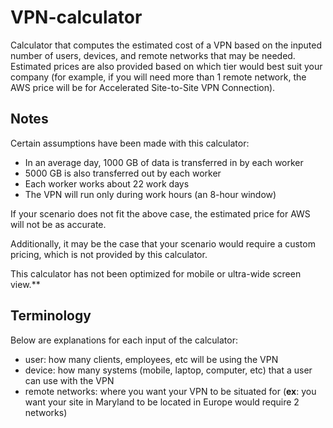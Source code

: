 # VPN-calculator

Calculator that computes the estimated cost of a VPN based on the inputed number of users, devices, and remote networks that may be needed. Estimated prices are also provided based on which tier would best suit your company (for example, if you will need more than 1 remote network, the AWS price will be for Accelerated Site-to-Site VPN Connection).

## Notes

Certain assumptions have been made with this calculator:
- In an average day, 1000 GB of data is transferred in by each worker
- 5000 GB is also transferred out by each worker
- Each worker works about 22 work days
- The VPN will run only during work hours (an 8-hour window)

If your scenario does not fit the above case, the estimated price for AWS will not be as accurate.

Additionally, it may be the case that your scenario would require a custom pricing, which is not provided by this calculator.

This calculator has not been optimized for mobile or ultra-wide screen view.**

## Terminology
Below are explanations for each input of the calculator:

- user: how many clients, employees, etc will be using the VPN
- device: how many systems (mobile, laptop, computer, etc) that a user can use with the VPN
- remote networks: where you want your VPN to be situated for (**ex**: you want your site in Maryland to be located in Europe would require 2 networks)

